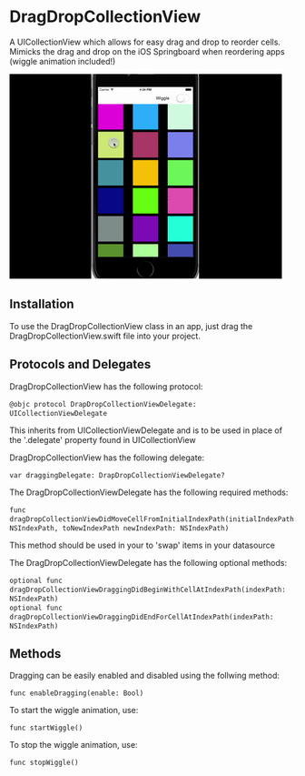 # DragDropCollectionView
A UICollectionView which allows for easy drag and drop to reorder cells. Mimicks the drag and drop on the iOS Springboard when reordering apps (wiggle animation included!)

![Alt text](/demo.gif)

Installation
--------------

To use the DragDropCollectionView class in an app, just drag the DragDropCollectionView.swift file into your project.

Protocols and Delegates
--------------
DragDropCollectionView has the following protocol:  

````
@objc protocol DrapDropCollectionViewDelegate: UICollectionViewDelegate
````

This inherits from UICollectionViewDelegate and is to be used in place of the '.delegate' property found in UICollectionView

DragDropCollectionView has the following delegate:  

````
var draggingDelegate: DrapDropCollectionViewDelegate?
````

The DragDropCollectionViewDelegate has the following required methods:

````
func dragDropCollectionViewDidMoveCellFromInitialIndexPath(initialIndexPath: NSIndexPath, toNewIndexPath newIndexPath: NSIndexPath)
````

This method should be used in your to 'swap' items in your datasource

The DragDropCollectionViewDelegate has the following optional methods:

````
optional func dragDropCollectionViewDraggingDidBeginWithCellAtIndexPath(indexPath: NSIndexPath)
optional func dragDropCollectionViewDraggingDidEndForCellAtIndexPath(indexPath: NSIndexPath)
````
    

Methods
--------------
Dragging can be easily enabled and disabled using the follwing method:
````
func enableDragging(enable: Bool)
````

To start the wiggle animation, use:

````
func startWiggle()
````

To stop the wiggle animation, use:

````
func stopWiggle()
````
